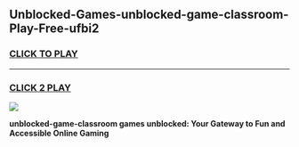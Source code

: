 
## Unblocked-Games-unblocked-game-classroom-Play-Free-ufbi2
<h3>
<a href="https://premium76.site?title=unblocked-game-classroom&ref=20A">CLICK TO PLAY</a></h3>
<hr>

<h3>
<a href="https://premium76.site?title=unblocked-game-classroom&ref=20A">CLICK 2 PLAY</a>
  
</h3>

<a href="https://premium76.site?title=unblocked-game-classroom&ref=20A"><img src="https://clearcache.store/games.png"></a>


**unblocked-game-classroom games unblocked: Your Gateway to Fun and Accessible Online Gaming**
